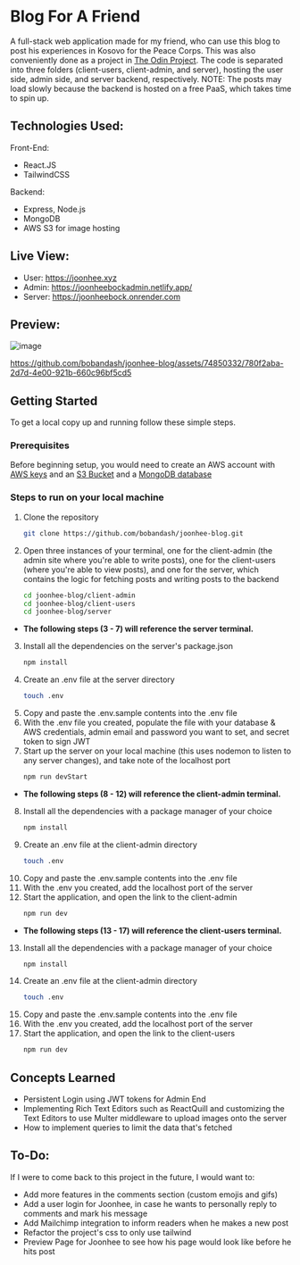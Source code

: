 # Blog For A Friend
A full-stack web application made for my friend, who can use this blog to post his experiences in Kosovo for the Peace Corps. This was also conveniently done as a project in [The Odin Project]([url](https://www.theodinproject.com/lessons/nodejs-blog-api)). The code is separated into three folders (client-users, client-admin, and server), hosting the user side, admin side, and server backend, respectively. NOTE: The posts may load slowly because the backend is hosted on a free PaaS, which takes time to spin up.

## Technologies Used:
Front-End:
- React.JS
- TailwindCSS
  
Backend:
- Express, Node.js
- MongoDB
- AWS S3 for image hosting

## Live View:
- User: https://joonhee.xyz
- Admin: https://joonheebockadmin.netlify.app/
- Server: https://joonheebock.onrender.com

## Preview:
![image](https://github.com/bobandash/joonhee-blog/assets/74850332/e86f011a-7266-4c00-ad42-f295aea51308)

https://github.com/bobandash/joonhee-blog/assets/74850332/780f2aba-2d7d-4e00-921b-660c96bf5cd5

## Getting Started
To get a local copy up and running follow these simple steps.
### Prerequisites
Before beginning setup, you would need to create an AWS account with [AWS keys](https://medium.com/@jannden/how-to-get-aws-access-keys-81cad0366418) and an [S3 Bucket](https://docs.aws.amazon.com/AmazonS3/latest/userguide/creating-bucket.html) and a [MongoDB database](https://www.mongodb.com/resources/products/fundamentals/create-database)

### Steps to run on your local machine
1. Clone the repository
    ```sh
    git clone https://github.com/bobandash/joonhee-blog.git
    ```
2. Open three instances of your terminal, one for the client-admin (the admin site where you're able to write posts), one for the client-users (where you're able to view posts), and one for the server, which contains the logic for fetching posts and writing posts to the backend
    ```sh
    cd joonhee-blog/client-admin
    cd joonhee-blog/client-users
    cd joonhee-blog/server
    ```
-  **The following steps (3 - 7) will reference the server terminal.**
3. Install all the dependencies on the server's package.json
    ```sh
    npm install
    ```
4. Create an .env file at the server directory
    ```sh
    touch .env
    ```
5. Copy and paste the .env.sample contents into the .env file
6. With the .env file you created, populate the file with your database & AWS credentials, admin email and password you want to set, and secret token to sign JWT
7. Start up the server on your local machine (this uses nodemon to listen to any server changes), and take note of the localhost port
    ```sh
    npm run devStart
    ```
-  **The following steps (8 - 12) will reference the client-admin terminal.**
8. Install all the dependencies with a package manager of your choice
    ```sh
    npm install
    ```
9. Create an .env file at the client-admin directory
    ```sh
    touch .env
    ```
10. Copy and paste the .env.sample contents into the .env file
11. With the .env you created, add the localhost port of the server
12. Start the application, and open the link to the client-admin
    ```sh
    npm run dev
    ```
-  **The following steps (13 - 17) will reference the client-users terminal.**
13. Install all the dependencies with a package manager of your choice
    ```sh
    npm install
    ```
14. Create an .env file at the client-admin directory
    ```sh
    touch .env
    ```
15. Copy and paste the .env.sample contents into the .env file
16. With the .env you created, add the localhost port of the server
17. Start the application, and open the link to the client-users
    ```sh
    npm run dev
    ```

## Concepts Learned
- Persistent Login using JWT tokens for Admin End
- Implementing Rich Text Editors such as ReactQuill and customizing the Text Editors to use Multer middleware to upload images onto the server
- How to implement queries to limit the data that's fetched

## To-Do:
If I were to come back to this project in the future, I would want to:
- Add more features in the comments section (custom emojis and gifs)
- Add a user login for Joonhee, in case he wants to personally reply to comments and mark his message
- Add Mailchimp integration to inform readers when he makes a new post
- Refactor the project's css to only use tailwind
- Preview Page for Joonhee to see how his page would look like before he hits post



